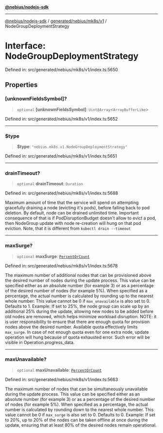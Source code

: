 [**@nebius/nodejs-sdk**](../../../../../README.md)

***

[@nebius/nodejs-sdk](../../../../../README.md) / [generated/nebius/mk8s/v1](../README.md) / NodeGroupDeploymentStrategy

# Interface: NodeGroupDeploymentStrategy

Defined in: src/generated/nebius/mk8s/v1/index.ts:5650

## Properties

### \[unknownFieldsSymbol\]?

> `optional` **\[unknownFieldsSymbol\]**: `Uint8Array`\<`ArrayBufferLike`\>

Defined in: src/generated/nebius/mk8s/v1/index.ts:5652

***

### $type

> **$type**: `"nebius.mk8s.v1.NodeGroupDeploymentStrategy"`

Defined in: src/generated/nebius/mk8s/v1/index.ts:5651

***

### drainTimeout?

> `optional` **drainTimeout**: `Duration`

Defined in: src/generated/nebius/mk8s/v1/index.ts:5688

Maximum amount of time that the service will spend on attempting gracefully draining a node (evicting it's pods), before
 falling back to pod deletion.
 By default, node can be drained unlimited time.
 Important consequence of that is if PodDisruptionBudget doesn't allow to evict a pod,
 then NodeGroup update with node re-creation will hung on that pod eviction.
 Note, that it is different from `kubectl drain --timeout`

***

### maxSurge?

> `optional` **maxSurge**: [`PercentOrCount`](PercentOrCount.md)

Defined in: src/generated/nebius/mk8s/v1/index.ts:5678

The maximum number of additional nodes that can be provisioned above the desired number of nodes during the update process.
 This value can be specified either as an absolute number (for example 3) or as a percentage of the desired number of nodes (for example 5%).
 When specified as a percentage, the actual number is calculated by rounding up to the nearest whole number.
 This value cannot be 0 if `max_unavailable` is also set to 0.
 Defaults to 1.
 Example: If set to 25%, the node group can scale up by an additional 25% during the update,
 allowing new nodes to be added before old nodes are removed, which helps minimize workload disruption.
 NOTE: it is user responsibility to ensure that there are enough quota for provision nodes above the desired number.
   Available quota effectively limits `max_surge`.
   In case of not enough quota even for one extra node, update operation will hung because of quota exhausted error.
   Such error will be visible in Operation.progress_data.

***

### maxUnavailable?

> `optional` **maxUnavailable**: [`PercentOrCount`](PercentOrCount.md)

Defined in: src/generated/nebius/mk8s/v1/index.ts:5663

The maximum number of nodes that can be simultaneously unavailable during the update process.
 This value can be specified either as an absolute number (for example 3) or as a percentage of the desired number of nodes (for example 5%).
 When specified as a percentage, the actual number is calculated by rounding down to the nearest whole number.
 This value cannot be 0 if `max_surge` is also set to 0.
 Defaults to 0.
 Example: If set to 20%, up to 20% of the nodes can be taken offline at once during the update,
 ensuring that at least 80% of the desired nodes remain operational.
